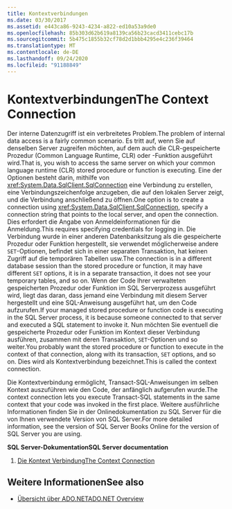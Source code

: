 ```yaml
---
title: Kontextverbindungen
ms.date: 03/30/2017
ms.assetid: e443ca86-9243-4234-a822-ed10a53a9de0
ms.openlocfilehash: 85b303d62b619a8139ca56b23cacd3411cebc17b
ms.sourcegitcommit: 5b475c1855b32cf78d2d1bbb4295e4c236f39464
ms.translationtype: MT
ms.contentlocale: de-DE
ms.lasthandoff: 09/24/2020
ms.locfileid: "91188849"
---
```

# <a name="the-context-connection"></a><span data-ttu-id="4a6e2-102">Kontextverbindungen</span><span class="sxs-lookup"><span data-stu-id="4a6e2-102">The Context Connection</span></span>

<span data-ttu-id="4a6e2-103">Der interne Datenzugriff ist ein verbreitetes Problem.</span><span class="sxs-lookup"><span data-stu-id="4a6e2-103">The problem of internal data access is a fairly common scenario.</span></span> <span data-ttu-id="4a6e2-104">Es tritt auf, wenn Sie auf denselben Server zugreifen möchten, auf dem auch die CLR-gespeicherte Prozedur (Common Language Runtime, CLR) oder -Funktion ausgeführt wird.</span><span class="sxs-lookup"><span data-stu-id="4a6e2-104">That is, you wish to access the same server on which your common language runtime (CLR) stored procedure or function is executing.</span></span> <span data-ttu-id="4a6e2-105">Eine der Optionen besteht darin, mithilfe von <xref:System.Data.SqlClient.SqlConnection> eine Verbindung zu erstellen, eine Verbindungszeichenfolge anzugeben, die auf den lokalen Server zeigt, und die Verbindung anschließend zu öffnen.</span><span class="sxs-lookup"><span data-stu-id="4a6e2-105">One option is to create a connection using <xref:System.Data.SqlClient.SqlConnection>, specify a connection string that points to the local server, and open the connection.</span></span> <span data-ttu-id="4a6e2-106">Dies erfordert die Angabe von Anmeldeinformationen für die Anmeldung.</span><span class="sxs-lookup"><span data-stu-id="4a6e2-106">This requires specifying credentials for logging in.</span></span> <span data-ttu-id="4a6e2-107">Die Verbindung wurde in einer anderen Datenbanksitzung als die gespeicherte Prozedur oder Funktion hergestellt, sie verwendet möglicherweise andere `SET`-Optionen, befindet sich in einer separaten Transaktion, hat keinen Zugriff auf die temporären Tabellen usw.</span><span class="sxs-lookup"><span data-stu-id="4a6e2-107">The connection is in a different database session than the stored procedure or function, it may have different `SET` options, it is in a separate transaction, it does not see your temporary tables, and so on.</span></span> <span data-ttu-id="4a6e2-108">Wenn der Code Ihrer verwalteten gespeicherten Prozedur oder Funktion im SQL Serverprozess ausgeführt wird, liegt das daran, dass jemand eine Verbindung mit diesem Server hergestellt und eine SQL-Anweisung ausgeführt hat, um den Code aufzurufen.</span><span class="sxs-lookup"><span data-stu-id="4a6e2-108">If your managed stored procedure or function code is executing in the SQL Server process, it is because someone connected to that server and executed a SQL statement to invoke it.</span></span> <span data-ttu-id="4a6e2-109">Nun möchten Sie eventuell die gespeicherte Prozedur oder Funktion im Kontext dieser Verbindung ausführen, zusammen mit deren Transaktion, `SET`-Optionen und so weiter.</span><span class="sxs-lookup"><span data-stu-id="4a6e2-109">You probably want the stored procedure or function to execute in the context of that connection, along with its transaction, `SET` options, and so on.</span></span> <span data-ttu-id="4a6e2-110">Dies wird als Kontextverbindung bezeichnet.</span><span class="sxs-lookup"><span data-stu-id="4a6e2-110">This is called the context connection.</span></span>  
  
 <span data-ttu-id="4a6e2-111">Die Kontextverbindung ermöglicht, Transact-SQL-Anweisungen im selben Kontext auszuführen wie den Code, der anfänglich aufgerufen wurde.</span><span class="sxs-lookup"><span data-stu-id="4a6e2-111">The context connection lets you execute Transact-SQL statements in the same context that your code was invoked in the first place.</span></span> <span data-ttu-id="4a6e2-112">Weitere ausführliche Informationen finden Sie in der Onlinedokumentation zu SQL Server für die von Ihnen verwendete Version von SQL Server.</span><span class="sxs-lookup"><span data-stu-id="4a6e2-112">For more detailed information, see the version of SQL Server Books Online for the version of SQL Server you are using.</span></span>  
  
 <span data-ttu-id="4a6e2-113">**SQL Server-Dokumentation**</span><span class="sxs-lookup"><span data-stu-id="4a6e2-113">**SQL Server documentation**</span></span>  
  
1. [<span data-ttu-id="4a6e2-114">Die Kontext Verbindung</span><span class="sxs-lookup"><span data-stu-id="4a6e2-114">The Context Connection</span></span>](/sql/relational-databases/clr-integration/data-access/context-connection)  
  
## <a name="see-also"></a><span data-ttu-id="4a6e2-115">Weitere Informationen</span><span class="sxs-lookup"><span data-stu-id="4a6e2-115">See also</span></span>

- [<span data-ttu-id="4a6e2-116">Übersicht über ADO.NET</span><span class="sxs-lookup"><span data-stu-id="4a6e2-116">ADO.NET Overview</span></span>](../ado-net-overview.md)
